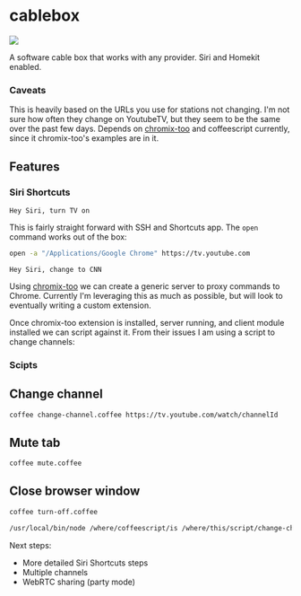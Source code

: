 # cablebox

![](https://thefinalcurtaincall.files.wordpress.com/2012/10/news-32125-b3a8b509bc5e3a074f7f240f57d71aa9.jpg)

A software cable box that works with any provider. Siri and Homekit enabled.

### Caveats

This is heavily based on the URLs you use for stations not changing. I'm not sure how often they change on YoutubeTV, but they seem to be the same over the past few days. Depends on [chromix-too](ttps://github.com/smblott-github/chromix-too) and coffeescript currently, since it chromix-too's examples are in it.

## Features

### Siri Shortcuts

```Hey Siri, turn TV on```

This is fairly straight forward with SSH and Shortcuts app. The `open` command works out of the box:

```sh
open -a "/Applications/Google Chrome" https://tv.youtube.com
```

```Hey Siri, change to CNN```

Using [chromix-too](https://github.com/smblott-github/chromix-too) we can create a generic server to proxy commands to Chrome. Currently I'm leveraging this as much as possible, but will look to eventually writing a custom extension.

Once chromix-too extension is installed, server running, and client module installed we can script against it. From their issues I am using a script to change channels:

### Scipts

## Change channel

```sh
coffee change-channel.coffee https://tv.youtube.com/watch/channelId
```

## Mute tab

```sh
coffee mute.coffee
```

## Close browser window

```sh
coffee turn-off.coffee
```

```sh
/usr/local/bin/node /where/coffeescript/is /where/this/script/change-channel.coffee https://tv.youtube.com/watch/channelId
```

Next steps:

* More detailed Siri Shortcuts steps
* Multiple channels
* WebRTC sharing (party mode)